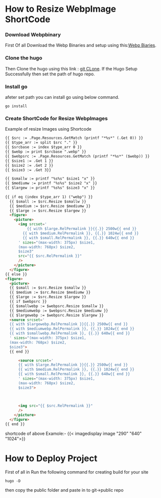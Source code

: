 # How to Resize WebpImage ShortCode

### Download Webpbinary

First Of all Download the Webp Binaries and setup using this:[Webp Biaries](https://developers.google.com/speed/webp/download).

### Clone the hugo 
Then Clone the hugo using this link : [git CLone](https://github.com/blaubaer/hugo.git).
If the Hugo Setup Successfully then set the path of hugo repo.  

### Install go
afeter set path you can install go using below command.
```
go install
```
### Create ShortCode for Resize WebpImages
Example of resize Images using Shortcode    

```html
{{ $src := .Page.Resources.GetMatch (printf "*%s*" (.Get 0)) }}
{{ $type_arr := split $src "." }}
{{ $srcbase := index $type_arr 0 }}
{{ $webp := print $srcbase ".webp" }}
{{ $webpsrc := .Page.Resources.GetMatch (printf "*%s*" ($webp)) }}
{{ $size1 := .Get 1 }}
{{ $size2 := .Get 2 }}
{{ $size3 := .Get 3}}

{{ $smallw := printf "%s%s" $size1 "x" }}
{{ $mediumw := printf "%s%s" $size2 "x" }}
{{ $largew := printf "%s%s" $size3 "x" }}
 
{{ if eq (index $type_arr 1) ("webp") }}
  {{ $small := $src.Resize $smallw }}
  {{ $medium := $src.Resize $mediumw }}
  {{ $large := $src.Resize $largew }}
  <figure>
    <picture>
      <img srcset='
          {{ with $large.RelPermalink }}{{.}} 2500w{{ end }}
        {{ with $medium.RelPermalink }}, {{.}} 1024w{{ end }}
        {{ with $small.RelPermalink }}, {{.}} 640w{{ end }}
      ' sizes="(max-width: 375px) $size1,
      (max-width: 768px) $size2,
      $size3"
      src="{{ $src.RelPermalink }}"
      />
    </picture>
  </figure>
{{ else }}
<figure>
  <picture>
  {{ $small := $src.Resize $smallw }}
  {{ $medium := $src.Resize $mediumw }}
  {{ $large := $src.Resize $largew }}
  {{ if $webpsrc }}
  {{ $smallwebp := $webpsrc.Resize $smallw }}
  {{ $mediumwebp := $webpsrc.Resize $mediumw }}
  {{ $largewebp := $webpsrc.Resize $largew }}
  <source srcset='
  {{ with $largewebp.RelPermalink }}{{.}} 2500w{{ end }}
  {{ with $mediumwebp.RelPermalink }}, {{.}} 1024w{{ end }}
  {{ with $smallwebp.RelPermalink }}, {{.}} 640w{{ end }}
  ' sizes="(max-width: 375px) $size1,
  (max-width: 768px) $size2,
  $size3"> 
  {{ end }}

      <source srcset='
      {{ with $large.RelPermalink }}{{.}} 2500w{{ end }}
      {{ with $medium.RelPermalink }}, {{.}} 1024w{{ end }}
      {{ with $small.RelPermalink }}, {{.}} 640w{{ end }}
      ' sizes="(max-width: 375px) $size1,
      (max-width: 768px) $size2,
      $size3">
      
            
      
      <img src="{{ $src.RelPermalink }}"
      />
    </picture>
  </figure>
{{ end }}
```
shortcode of above Examole:- {{< imagedisplay image "290" "640" "1024">}}

# How to Deploy Project

First of all in Run the following command for creating build for your site
```
hugo -D
```
then copy the public folder and paste in to git->public repo